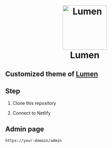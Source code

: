 <h1 align="center">
    <img alt="Lumen" title="Lumen" src="https://github.com/alxshelepenok/gatsby-starter-lumen/blob/gatsby-v2/.github/logo.png" width="140"> </br>
    Lumen
</h1>

## Customized theme of [Lumen](https://github.com/alxshelepenok/gatsby-starter-lumen)

## Step

1. Clone this repository

2. Connect to Netlify

## Admin page

`https://your-domain/admin`